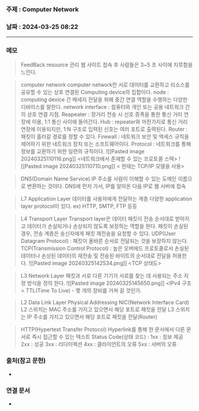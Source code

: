 ### 주제 : Computer Network

### 날짜 : 2024-03-25 08:22
----
### 메모
>FeedBack
>resource 관리
>웹 사이트 접속 후 사람들은 3~5 초 사이에 지루함을 느낀다.

> computer network
> computer network란 서로 데이터를 교환하고 리소스를 공유할 수 있는 상호 연결된 Computing device의 집합이다.
> node : computing device 간 메세지 전달을 위해 중간 연결 역할을 수행하는 다양한 디바이스를 말한다.
> network interface : 컴퓨터와 개인 또는 공용 네트워크 간의 상호 연결 지점.
> Reapeater : 장거리 전송 시 신호 증폭을 통한 통신 거리 연장에 이용, 1:1 통신 사이에 들어간다.
> Hub : repeater와 마찬가지로 통신 거리 연장에 이용되지만, 1:N 구조로 입력된 신호는 여러 포트로 출력된다.
> Router : 패킷이 흘러갈 경로를 정할 수 있다.
> Firewall : 네트워크 보안 및 액세스 규칙을 제어하기 위한 네트워크 장치 또는 소프트웨어이다.
> Protocol : 네트워크를 통해 정보를 교환하기 위한 일련의 규칙이다.
> ![[Pasted image 20240325110116.png]]
> 							<네트워크에서 존재할 수 있는 프로토콜 스택>
> ![[Pasted image 20240325110710.png]]
> 					< 현재는 TCP/IP 모델을 사용>

> DNS(Domain Name Service)
> IP 주소를 사람이 이해할 수 있는 도메인 이름으로 변환하는 것이다.
> DNS에 먼저 가서, IP를 알아온 다음 IP로 웹 서버에 접속

> L7 Application Layer
> 데이터를 사용자에게 전달하는 계층
> 다양한 application layer protocol이 있다. ex) HTTP, SMTP, FTP 등등

> L4 Transport Layer
> Transport layer은 데이터 패킷이 전송 순서대로 받아지고 데이터가 손실되거나 손상되지 않도록 보장하는 역할을 한다.
> 패킷이 손실된 경우, 전송 계층은 송신자에게 패킷 재전송을 요청할 수 있다.
> UDP(User Datagram Protocol) : 패킷이 올바른 순서로 전달되는 것을 보장하지 않는다.
> TCP(Transmission Control Protocol) : 높은 오버에드 프로토콜로서 손실된 데이터나 손상된 데이터의 재전송 및 전송된 바이트의 순서대로 전달을 허용한다.
> ![[Pasted image 20240325142534.png]]
> 										<TCP 상태도>

> L3 Network Layer
> 패킷과 서로 다른 기기가 서로를 찾는 데 사용되는 주소 지정 방식을 정의 한다.
> ![[Pasted image 20240325145650.png]]
> 									<IPv4 구조>
> TTL(Time To Live) - 몇 개의 장비를 거쳐 갈 것인가.

> L2 Data Link Layer
> Physical Addressing
> NIC(Network Interface Card)
> L2 스위치는 MAC 주소를 가지고 있으면서 해당 포트로 패킷을 전달
> L3 스위치는 IP 주소를 가지고 있으면서 해당 포트로 패킷을 전달(Router)

> HTTP(Hypertext Transfer Protocol)
> Hyperlink를 통해 한 문서에서 다른 문서로 즉시 접근할 수 있는 텍스트
> Status Code(상태 코드) : 1xx : 정보 제공 2xx : 성공 3xx : 리다이렉션 4xx : 클라이언트의 오류 5xx : 서버의 오류
> 

### 출처(참고 문헌)
-

### 연결 문서
-

